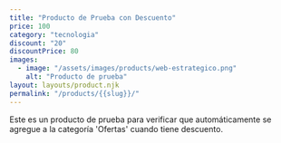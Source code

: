 ```yaml
---
title: "Producto de Prueba con Descuento"
price: 100
category: "tecnologia"
discount: "20"
discountPrice: 80
images:
  - image: "/assets/images/products/web-estrategico.png"
    alt: "Producto de prueba"
layout: layouts/product.njk
permalink: "/products/{{slug}}/"
---
```


Este es un producto de prueba para verificar que automáticamente se agregue a la categoría 'Ofertas' cuando tiene descuento.